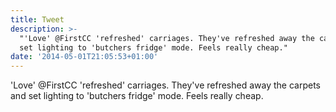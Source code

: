 ```yaml
---
title: Tweet
description: >-
  "'Love' @FirstCC 'refreshed' carriages. They've refreshed away the carpets and
  set lighting to 'butchers fridge' mode. Feels really cheap."
date: '2014-05-01T21:05:53+01:00'
---
```

'Love' @FirstCC 'refreshed' carriages. They've refreshed away the carpets and set lighting to 'butchers fridge' mode. Feels really cheap.
